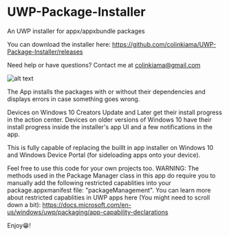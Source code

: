 # UWP-Package-Installer
An UWP installer for appx/appxbundle packages

You can download the installer here: https://github.com/colinkiama/UWP-Package-Installer/releases

Need help or have questions? Contact me at colinkiama@gmail.com
 
![alt text](https://i.imgur.com/ZkL3YGz.gif)


The App installs the packages with or without their dependencies and displays errors in case something goes wrong.

Devices on Windows 10 Creators Update and Later get their install progress in the action center. Devices on older versions of Windows 10 have their install progress inside the installer's app UI and a few notifications in the app.

This is fully capable of replacing the buillt in app installer on Windows 10 and Windows Device Portal (for sideloading apps onto your device).

Feel free to use this code for your own projects too. WARNING: The methods used in the Package Manager class in this app do require you to manually add the following restricted capablities into your package.appxmanifest file: "packageManagement". You can learn more about restricted capablities in UWP apps here (You might need to scroll down a bit): https://docs.microsoft.com/en-us/windows/uwp/packaging/app-capability-declarations


Enjoy😁!
